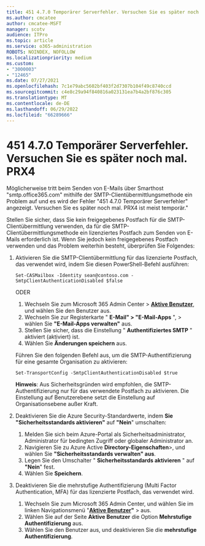 ```yaml
---
title: 451 4.7.0 Temporärer Serverfehler. Versuchen Sie es später noch mal. PRX4
ms.author: cmcatee
author: cmcatee-MSFT
manager: scotv
audience: ITPro
ms.topic: article
ms.service: o365-administration
ROBOTS: NOINDEX, NOFOLLOW
ms.localizationpriority: medium
ms.custom:
- "3000003"
- "12465"
ms.date: 07/27/2021
ms.openlocfilehash: 7c1e79abc5602bf403f2d7307b104f49c8740ccd
ms.sourcegitcommit: c4e8c29a94f840816a023131ea7b4a2bf876c305
ms.translationtype: MT
ms.contentlocale: de-DE
ms.lasthandoff: 06/29/2022
ms.locfileid: "66289666"
---
```

# <a name="451-470-temporary-server-error-please-try-again-later-prx4"></a>451 4.7.0 Temporärer Serverfehler. Versuchen Sie es später noch mal. PRX4

Möglicherweise tritt beim Senden von E-Mails über Smarthost "smtp.office365.com" mithilfe der SMTP-Clientübermittlungsmethode ein Problem auf und es wird der Fehler "451 4.7.0 Temporärer Serverfehler" angezeigt. Versuchen Sie es später noch mal. PRX4 ist meist temporär."

Stellen Sie sicher, dass Sie kein freigegebenes Postfach für die SMTP-Clientübermittlung verwenden, da für die SMTP-Clientübermittlungsmethode ein lizenziertes Postfach zum Senden von E-Mails erforderlich ist. Wenn Sie jedoch kein freigegebenes Postfach verwenden und das Problem weiterhin besteht, überprüfen Sie Folgendes:

1. Aktivieren Sie die SMTP-Clientübermittlung für das lizenzierte Postfach, das verwendet wird, indem Sie diesen PowerShell-Befehl ausführen:

    `Set-CASMailbox -Identity sean@contoso.com -SmtpClientAuthenticationDisabled $false`

    ODER

    1. Wechseln Sie zum Microsoft 365 Admin Center > [**Aktive Benutzer**](https://admin.microsoft.com/AdminPortal/Home?ref=users), und wählen Sie den Benutzer aus.
    1. Wechseln Sie zur Registerkarte " **E-Mail" > "E-Mail-Apps** ", > wählen Sie **"E-Mail-Apps verwalten"** aus.
    1. Stellen Sie sicher, dass die Einstellung " **Authentifiziertes SMTP** " aktiviert (aktiviert) ist.
    1. Wählen Sie **Änderungen speichern** aus.

    Führen Sie den folgenden Befehl aus, um die SMTP-Authentifizierung für eine gesamte Organisation zu aktivieren:

    `Set-TransportConfig -SmtpClientAuthenticationDisabled $true`

    **Hinweis**: Aus Sicherheitsgründen wird empfohlen, die SMTP-Authentifizierung nur für das verwendete Postfach zu aktivieren. Die Einstellung auf Benutzerebene setzt die Einstellung auf Organisationsebene außer Kraft.

2. Deaktivieren Sie die Azure Security-Standardwerte, indem **Sie "Sicherheitsstandards aktivieren"** auf **"Nein**" umschalten:

    1. Melden Sie sich beim Azure-Portal als Sicherheitsadministrator, Administrator für bedingten Zugriff oder globaler Administrator an.
    1. Navigieren Sie zu Azure Active **Directory-Eigenschaften**\>, und wählen Sie **"Sicherheitsstandards verwalten" aus**.
    1. Legen Sie den Umschalter " **Sicherheitsstandards aktivieren** " auf **"Nein**" fest.
    1. Wählen Sie **Speichern**.

3. Deaktivieren Sie die mehrstufige Authentifizierung (Multi Factor Authentication, MFA) für das lizenzierte Postfach, das verwendet wird.

    1. Wechseln Sie zum Microsoft 365 Admin Center, und wählen Sie im linken Navigationsmenü "[**Aktive Benutzer**](https://admin.microsoft.com/AdminPortal/Home?ref=users)**"** >  aus.
    1. Wählen Sie auf der Seite **Aktive Benutzer** die Option **Mehrstufige Authentifizierung** aus.
    1. Wählen Sie den Benutzer aus, und deaktivieren Sie die **mehrstufige Authentifizierung**.
